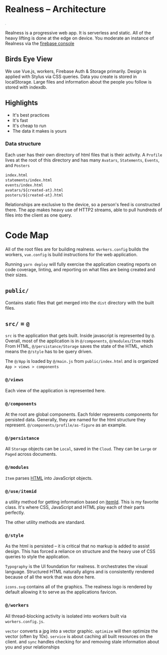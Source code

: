 

# Realness – Architecture

![Realness](../src/style/icons.svg)

Realness is a progressive web app. It is serverless and static. All of the heavy lifting is done at the edge on device. You moderate an instance of Realness via the [firebase console](https://firebase.google.com)

## Birds Eye View

We use Vue.js, workers, Firebase Auth & Storage primarily. Design is applied with Stylus via CSS queries. Data you create is stored in localStorage. Large files and information about the people you follow is stored with indexdb.

## Highlights
- It's best practices
- It's fast
- It's cheap to run
- The data it makes is yours

### Data structure

Each user has their own directory of html files that is their activity. A `Profile` lives at the root of this directory and has many `Avatars`,  `Statements`, `Events`, and `Posters`

```
index.html
statements/index.html
events/index.html
avatars/${created-at}.html
posters/${created-at}.html
```

Relationships are exclusive to the device, so a person's feed is constructed there. The app makes heavy use of HTTP2 streams, able to pull hundreds of files into the client as one query.

# Code Map
All of the root files are for building realness. `workers.config` builds the workers, `vue.config` is build instructions for the web application.

Running `yarn deploy` will fully exercise the application creating reports on code coverage, linting, and reporting on what files are being created and their sizes.

## `public/`
Contains static files that get merged into the `dist` directory with the built files.

## `src/` = `@`

`src` is the application that gets built. Inside javascript is represented by `@`. Overall, most of the application is in `@/components`, `@/modules/Item` reads From HTML,  `@/persistance/Storage` saves the state of the HTML, which means the `@/style` has to be query driven.

The `@/App` is loaded by `@/main.js` from `public/index.html` and is organized `App > views > components`

### `@/views`

Each view of the application is represented here.

### `@/components`

At the root are global components. Each folder represents components for persisted data. Generally, they are named for the html structure they represent. `@/components/profile/as-figure` as an example.

### `@/persistance`

All `Storage` objects can be `Local`, saved in the `Cloud`. They can be `Large` or `Paged` across documents.


### `@/modules`

`Item` parses [HTML](https://www.w3.org/TR/microdata/) into JavaScript objects.


### `@/use/itemid`

a utility method for getting information based on [itemId](https://www.w3.org/TR/microdata/). This is my favorite class. It's where CSS, JavaScript and HTML play each of their parts perfectly.

The other utility methods are standard.

### `@/style`
As the html is persisted – it is critical that no markup is added to assist design. This has forced a reliance on structure and the heavy use of CSS queries to style the application.

`Typography` is the UI foundation for realness. It orchestrates the visual language. Structured HTML  naturally aligns and is consistently rendered because of all the work that was done here.

`icons.svg` contains all of the graphics. The realness logo is rendered by default allowing it to serve as the applications favicon.

### `@/workers`

All thread-blocking activity is isolated into workers built via `workers.config.js`.

`vector` converts a jpg into a vector graphic. `optimize` will then optimize the vector (often by 10x). `service` is about caching all built resources on the client. and `sync` handles checking for and removing stale information about you and your relationships
